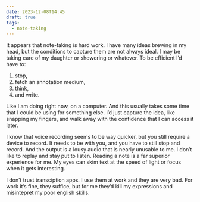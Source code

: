 ```yaml
---
date: 2023-12-08T14:45
draft: true
tags:
  - note-taking
---
```

It appears that note-taking is hard work. I have many ideas brewing in my head, but the conditions to capture them are not always ideal. I may be taking care of my daughter or showering or whatever. To be efficient I’d have to:
1. stop,
2. fetch an annotation medium,
3. think,
4. and write.

Like I am doing right now, on a computer. And this usually takes some time that I could be using for something else. I’d just capture the idea, like snapping my fingers, and walk away with the confidence that I can access it later.

I know that voice recording seems to be way quicker, but you still require a device to record. It needs to be with you, and you have to still stop and record. And the output is a lousy audio that is nearly unusable to me. I don’t like to replay and stay put to listen. Reading a note is a far superior experience for me. My eyes can skim text at the speed of light or focus when it gets interesting.

I don’t trust transciption apps. I use them at work and they are very bad. For work it’s fine, they suffice, but for me they’d kill my expressions and misintepret my poor english skills.
